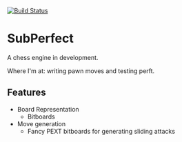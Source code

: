 [![Build Status](https://travis-ci.org/phillipnicol/SubPerfect.svg?branch=master)](https://travis-ci.org/phillipnicol/SubPerfect)

# SubPerfect 
A chess engine in development. 

Where I'm at: writing pawn moves and testing perft. 

## Features

  - Board Representation
    - Bitboards
  - Move generation
    - Fancy PEXT bitboards for generating sliding attacks
